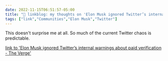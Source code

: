 ```yaml
---
date: 2022-11-15T06:51:57-05:00
title: "🔗 linkblog: my thoughts on 'Elon Musk ignored Twitter’s internal warnings about paid verification - The Verge'"
tags: ["link","Communities","Elon Musk","Twitter"]
---
```

This doesn't surprise me at all. So much of the current Twitter chaos is predictable.
 

[link to 'Elon Musk ignored Twitter’s internal warnings about paid verification - The Verge'](https://www.theverge.com/2022/11/14/23459244/twitter-elon-musk-blue-verification-internal-warnings-ignored)
